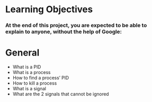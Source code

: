 # Learning Objectives
### At the end of this project, you are expected to be able to explain to anyone, without the help of Google:

# General
- What is a PID
- What is a process
- How to find a process’ PID
- How to kill a process
- What is a signal
- What are the 2 signals that cannot be ignored